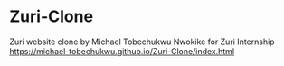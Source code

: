 # Zuri-Clone
Zuri website clone by Michael Tobechukwu Nwokike for Zuri Internship
https://michael-tobechukwu.github.io/Zuri-Clone/index.html

